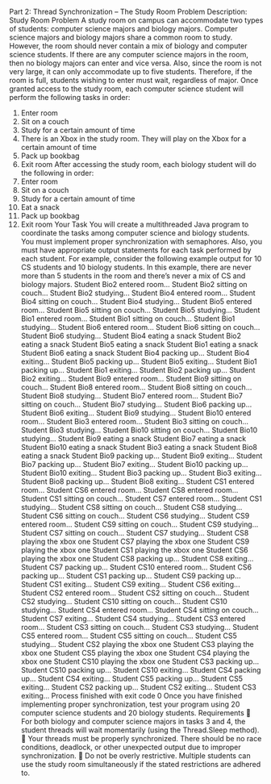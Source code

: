 Part 2: Thread Synchronization – The Study Room Problem
Description: Study Room Problem
A study room on campus can accommodate two types of students: computer
science majors and biology majors. Computer science majors and biology
majors share a common room to study. However, the room should never
contain a mix of biology and computer science students. If there are any
computer science majors in the room, then no biology majors can enter and
vice versa. Also, since the room is not very large, it can only accommodate
up to five students. Therefore, if the room is full, students wishing to enter
must wait, regardless of major.
Once granted access to the study room, each computer science student will
perform the following tasks in order:
1) Enter room
2) Sit on a couch
3) Study for a certain amount of time
4) There is an Xbox in the study room. They will play on the Xbox for a
certain amount of time
5) Pack up bookbag
6) Exit room
After accessing the study room, each biology student will do the following in
order:
1) Enter room
2) Sit on a couch
3) Study for a certain amount of time
4) Eat a snack
5) Pack up bookbag
6) Exit room
Your Task
You will create a multithreaded Java program to coordinate the tasks among
computer science and biology students. You must implement proper
synchronization with semaphores. Also, you must have appropriate output
statements for each task performed by each student. For example, consider
the following example output for 10 CS students and 10 biology students. In
this example, there are never more than 5 students in the room and there’s
never a mix of CS and biology majors.
Student Bio2 entered room...
Student Bio2 sitting on couch...
Student Bio2 studying...
Student Bio4 entered room...
Student Bio4 sitting on couch...
Student Bio4 studying...
Student Bio5 entered room...
Student Bio5 sitting on couch...
Student Bio5 studying...
Student Bio1 entered room...
Student Bio1 sitting on couch...
Student Bio1 studying...
Student Bio6 entered room...
Student Bio6 sitting on couch...
Student Bio6 studying...
Student Bio4 eating a snack
Student Bio2 eating a snack
Student Bio5 eating a snack
Student Bio1 eating a snack
Student Bio6 eating a snack
Student Bio4 packing up...
Student Bio4 exiting...
Student Bio5 packing up...
Student Bio5 exiting...
Student Bio1 packing up...
Student Bio1 exiting...
Student Bio2 packing up...
Student Bio2 exiting...
Student Bio9 entered room...
Student Bio9 sitting on couch...
Student Bio8 entered room...
Student Bio8 sitting on couch...
Student Bio8 studying...
Student Bio7 entered room...
Student Bio7 sitting on couch...
Student Bio7 studying...
Student Bio6 packing up...
Student Bio6 exiting...
Student Bio9 studying...
Student Bio10 entered room...
Student Bio3 entered room...
Student Bio3 sitting on couch...
Student Bio3 studying...
Student Bio10 sitting on couch...
Student Bio10 studying...
Student Bio9 eating a snack
Student Bio7 eating a snack
Student Bio10 eating a snack
Student Bio3 eating a snack
Student Bio8 eating a snack
Student Bio9 packing up...
Student Bio9 exiting...
Student Bio7 packing up...
Student Bio7 exiting...
Student Bio10 packing up...
Student Bio10 exiting...
Student Bio3 packing up...
Student Bio3 exiting...
Student Bio8 packing up...
Student Bio8 exiting...
Student CS1 entered room...
Student CS6 entered room...
Student CS8 entered room...
Student CS1 sitting on couch...
Student CS7 entered room...
Student CS1 studying...
Student CS8 sitting on couch...
Student CS8 studying...
Student CS6 sitting on couch...
Student CS6 studying...
Student CS9 entered room...
Student CS9 sitting on couch...
Student CS9 studying...
Student CS7 sitting on couch...
Student CS7 studying...
Student CS8 playing the xbox one
Student CS7 playing the xbox one
Student CS9 playing the xbox one
Student CS1 playing the xbox one
Student CS6 playing the xbox one
Student CS8 packing up...
Student CS8 exiting...
Student CS7 packing up...
Student CS10 entered room...
Student CS6 packing up...
Student CS1 packing up...
Student CS9 packing up...
Student CS1 exiting...
Student CS9 exiting...
Student CS6 exiting...
Student CS2 entered room...
Student CS2 sitting on couch...
Student CS2 studying...
Student CS10 sitting on couch...
Student CS10 studying...
Student CS4 entered room...
Student CS4 sitting on couch...
Student CS7 exiting...
Student CS4 studying...
Student CS3 entered room...
Student CS3 sitting on couch...
Student CS3 studying...
Student CS5 entered room...
Student CS5 sitting on couch...
Student CS5 studying...
Student CS2 playing the xbox one
Student CS3 playing the xbox one
Student CS5 playing the xbox one
Student CS4 playing the xbox one
Student CS10 playing the xbox one
Student CS3 packing up...
Student CS10 packing up...
Student CS10 exiting...
Student CS4 packing up...
Student CS4 exiting...
Student CS5 packing up...
Student CS5 exiting...
Student CS2 packing up...
Student CS2 exiting...
Student CS3 exiting...
Process finished with exit code 0
Once you have finished implementing proper synchronization, test your
program using 20 computer science students and 20 biology students.
Requirements
 For both biology and computer science majors in tasks 3 and 4, the
student threads will wait momentarily (using the Thread.Sleep
method).
 Your threads must be properly synchronized. There should be no
race conditions, deadlock, or other unexpected output due to
improper synchronization.
 Do not be overly restrictive. Multiple students can use the study
room simultaneously if the stated restrictions are adhered to.
